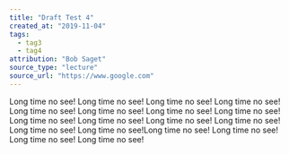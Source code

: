 ```yaml
---
title: "Draft Test 4"
created_at: "2019-11-04"
tags:
  - tag3
  - tag4
attribution: "Bob Saget"
source_type: "lecture"
source_url: "https://www.google.com"
---
```


Long time no see! Long time no see! Long time no see! Long time no see! Long time no see! Long time no see! Long time no see! Long time no see! Long time no see! Long time no see! Long time no see! Long time no see! Long time no see! Long time no see!Long time no see! Long time no see! Long time no see! Long time no see!
